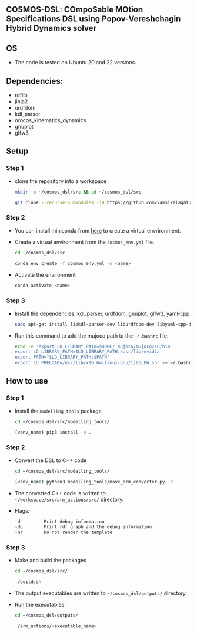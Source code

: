 ## COSMOS-DSL: COmpoSable MOtion Specifications DSL using Popov-Vereshchagin Hybrid Dynamics solver

## OS
- The code is tested on Ubuntu 20 and 22 versions.

## Dependencies:
- rdflib
- jinja2
- urdfdom
- kdl_parser
- orocos_kinematics_dynamics
- gnuplot
- glfw3

## Setup

### Step 1

- clone the repository into a workspace 

    ```bash
    mkdir -p ~/cosmos_dsl/src && cd ~/cosmos_dsl/src

    git clone --recurse-submodules -j8 https://github.com/vamsikalagaturu/cosmos-dsl.git .
    ```

### Step 2
    

- You can install miniconda from [here](https://docs.conda.io/en/latest/miniconda.html) to create a virtual envrironment.
- Create a virtual environment from the `cosmos_env.yml` file.
    
    ```bash
    cd ~/cosmos_dsl/src

    conda env create -f cosmos_env.yml -n <name>
    ```
- Activate the environment

    ```bash
    conda activate <name>
    ```

### Step 3

- Install the dependencies: kdl_parser, urdfdom, gnuplot, glfw3, yaml-cpp

    ```bash
    sudo apt-get install libkdl-parser-dev liburdfdom-dev libyaml-cpp-dev libglfw3 libglfw3-dev libgnuplot-iostream-dev
    ```

- Run this command to add the mujoco path to the `~/.bashrc` file.
    ```bash
    echo -e 'export LD_LIBRARY_PATH=$HOME/.mujoco/mujoco210/bin
    export LD_LIBRARY_PATH=$LD_LIBRARY_PATH:/usr/lib/nvidia 
    export PATH="$LD_LIBRARY_PATH:$PATH" 
    export LD_PRELOAD=/usr/lib/x86_64-linux-gnu/libGLEW.so' >> ~/.bashrc
    ```


## How to use

### Step 1

- Install the `modelling_tools` package
    
    ```bash
    cd ~/cosmos_dsl/src/modelling_tools/

    (venv_name) pip3 install -e .
    ```

### Step 2

- Convert the DSL to C++ code

    ```bash
    cd ~/cosmos_dsl/src/modelling_tools/

    (venv_name) python3 modelling_tools/move_arm_converter.py -d
    ```

- The converted C++ code is written to `~/workspace/src/arm_actions/src/` directory.
  
- Flags:
    ```bash
    -d         Print debug information
    -dg        Print rdf graph and the debug information
    -nr        Do not render the template 
    ```

### Step 3

- Make and build the packages
  
    ```bash
    cd ~/cosmos_dsl/src/

    ./build.sh
    ```

- The output executables are written to `~/cosmos_dsl/outputs/` directory.
 
- Run the executables:

    ```bash
    cd ~/cosmos_dsl/outputs/

    ./arm_actions/<executable_name>
    ```
